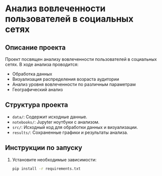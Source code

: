 # Анализ вовлеченности пользователей в социальных сетях

## Описание проекта
Проект посвящен анализу вовлеченности пользователей в социальных сетях. В ходе анализа проводится:
- Обработка данных
- Визуализация распределения возраста аудитории
- Анализ уровня вовлеченности по различным параметрам
- Географический анализ

## Структура проекта
- `data/`: Содержит исходные данные.
- `notebooks/`: Jupyter ноутбуки с анализом.
- `src/`: Исходный код для обработки данных и визуализации.
- `results/`: Сохраненные графики и результаты анализа.

## Инструкции по запуску
1. Установите необходимые зависимости:
   ```bash
   pip install -r requirements.txt
